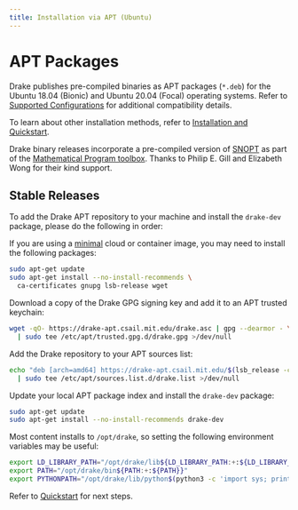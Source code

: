 ```yaml
---
title: Installation via APT (Ubuntu)
---
```


# APT Packages

Drake publishes pre-compiled binaries as APT packages (``*.deb``) for the
Ubuntu 18.04 (Bionic) and Ubuntu 20.04 (Focal) operating systems. Refer to
[Supported Configurations](/installation.html#supported-configurations)
for additional compatibility details.

To learn about other installation methods, refer to
[Installation and Quickstart](/installation.html).

Drake binary releases incorporate a pre-compiled version of
[SNOPT](https://ccom.ucsd.edu/~optimizers/solvers/snopt/) as part of the
[Mathematical Program toolbox](https://drake.mit.edu/doxygen_cxx/group__solvers.html).
Thanks to Philip E. Gill and Elizabeth Wong for their kind support.

## Stable Releases

To add the Drake APT repository to your machine and install the `drake-dev` package,
please do the following in order:

If you are using a [minimal](https://wiki.ubuntu.com/Minimal) cloud or
container image, you may need to install the following packages:

```bash
sudo apt-get update
sudo apt-get install --no-install-recommends \
  ca-certificates gnupg lsb-release wget
```

Download a copy of the Drake GPG signing key and add it to an APT trusted keychain:

```bash
wget -qO- https://drake-apt.csail.mit.edu/drake.asc | gpg --dearmor - \
  | sudo tee /etc/apt/trusted.gpg.d/drake.gpg >/dev/null
```

Add the Drake repository to your APT sources list:

```bash
echo "deb [arch=amd64] https://drake-apt.csail.mit.edu/$(lsb_release -cs) $(lsb_release -cs) main" \
  | sudo tee /etc/apt/sources.list.d/drake.list >/dev/null
```

Update your local APT package index and install the `drake-dev` package:

```bash
sudo apt-get update
sudo apt-get install --no-install-recommends drake-dev
```

Most content installs to `/opt/drake`, so setting the following environment
variables may be useful:

  ```bash
  export LD_LIBRARY_PATH="/opt/drake/lib${LD_LIBRARY_PATH:+:${LD_LIBRARY_PATH}}"
  export PATH="/opt/drake/bin${PATH:+:${PATH}}"
  export PYTHONPATH="/opt/drake/lib/python$(python3 -c 'import sys; print("{0}.{1}".format(*sys.version_info))')/site-packages${PYTHONPATH:+:${PYTHONPATH}}"
  ```

Refer to [Quickstart](/installation.html#quickstart) for next steps.
